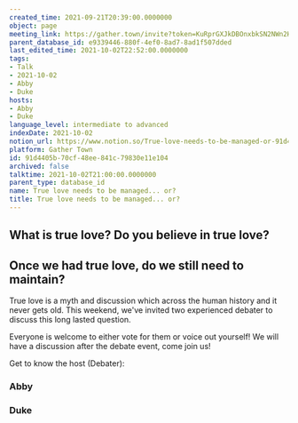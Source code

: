 ```yaml
---
created_time: 2021-09-21T20:39:00.0000000
object: page
meeting_link: https://gather.town/invite?token=KuRprGXJkDBOnxbkSN2NWn2HuHjwl9GJ
parent_database_id: e9339446-880f-4ef0-8ad7-8ad1f507dded
last_edited_time: 2021-10-02T22:52:00.0000000
tags:
- Talk
- 2021-10-02
- Abby
- Duke
hosts:
- Abby
- Duke
language_level: intermediate to advanced
indexDate: 2021-10-02
notion_url: https://www.notion.so/True-love-needs-to-be-managed-or-91d4405b70cf48ee841c79830e11e104
platform: Gather Town
id: 91d4405b-70cf-48ee-841c-79830e11e104
archived: false
talktime: 2021-10-02T21:00:00.0000000
parent_type: database_id
name: True love needs to be managed... or?
title: True love needs to be managed... or?
---
```



## What is true love? Do you believe in true love? 
## Once we had true love, do we still need to maintain?

True love is a myth and discussion which across the human history and it never gets old. This weekend, we've invited two experienced debater to discuss this long lasted question.

Everyone is welcome to either vote for them or voice out yourself! We will have a discussion after the debate event, come join us!

Get to know the host (Debater):
### Abby
### Duke





